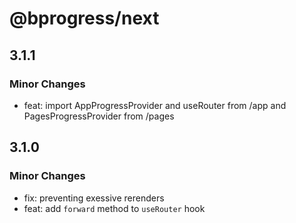 # @bprogress/next

## 3.1.1

### Minor Changes

- feat: import AppProgressProvider and useRouter from /app and PagesProgressProvider from /pages

## 3.1.0

### Minor Changes

- fix: preventing exessive rerenders
- feat: add `forward` method to `useRouter` hook
